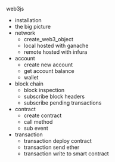 web3js

- installation
- the big picture
- network
  - create_web3_object
  - local hosted with ganache
  - remote hosted with infura
- account
  - create new account
  - get account balance
  - wallet
- block chain
  - block inspection
  - subscribe block headers
  - subscribe pending transactions
- contract
  - create contract
  - call method  
  - sub event
- transaction
  - transaction deploy contract
  - transaction send ether
  - transaction write to smart contract
